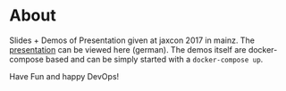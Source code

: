 # About 

Slides + Demos of Presentation given at jaxcon 2017 in mainz. The [presentation](prometheus-slides.md) can be viewed here (german). The demos itself are docker-compose based and can be simply started with a ```docker-compose up```.


Have Fun and happy DevOps!





